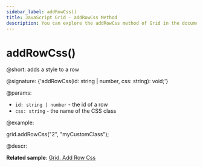 ```yaml
---
sidebar_label: addRowCss()
title: JavaScript Grid - addRowCss Method 
description: You can explore the addRowCss method of Grid in the documentation of the DHTMLX JavaScript UI library. Browse developer guides and API reference, try out code examples and live demos, and download a free 30-day evaluation version of DHTMLX Suite 7.
---
```


# addRowCss()

@short: adds a style to a row

@signature: {'addRowCss(id: string | number, css: string): void;'}

@params:
- `id: string | number` - the id of a row
- `css: string` - the name of the CSS class

@example:
<style>
    .myCustomClass{
        background:greenyellow;
    }
</style>

grid.addRowCss("2", "myCustomClass");

@descr:

**Related sample**: [Grid. Add Row Css](https://snippet.dhtmlx.com/idvmge2d)

[comment]: # (@related: grid/customization.md#styling-rows)
